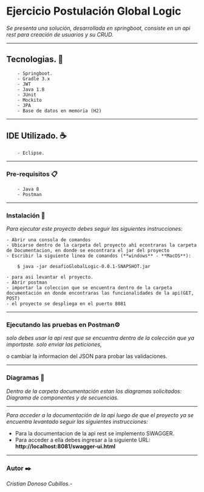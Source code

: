 # Ejercicio Postulación Global Logic

_Se presenta una solución, desarrollada en springboot, consiste en un api rest para creación de usuarios y su CRUD._

---

## Tecnologias. 🚀
```
    - Springboot.
    - Gradle 3.x
    - JWT
    - Java 1.8
    - JUnit
    - Mockito
    - JPA
    - Base de datos en memoria (H2)
```
---

## IDE Utilizado. ☕
```
    - Eclipse.
```

---

### Pre-requisitos 📋
```
    - Java 8
    - Postman
``` 
---
### Instalación 🔧

_Para ejecutar este proyecto debes seguir las siguientes instrucciones:_

 
    - Abrir una consola de comandos
    - Ubicarse dentro de la carpeta del proyecto ahí econtraras la carpeta de Documentacion, en donde se encontrara el jar del proyecto
    - Escribir la siguiente linea de comandos (**windows** - **MacOS**):
```
    $ java -jar desafioGlobalLogic-0.0.1-SNAPSHOT.jar
```
    - para asi levantar el proyecto.
    - Abrir postman
    - importar la coleccion que se encuentra dentro de la carpeta documentación en donde encontraras las funcionalidades de la api(GET, POST)
    - el proyecto se despliega en el puerto 8081
---

### Ejecutando las pruebas en Postman⚙️

_solo debes usar la api rest que se encuentra dentro de la colección que ya importaste. solo enviar las peticiones,_ 

o cambiar la informacion del JSON para probar las validaciones.

---
### Diagramas 📖

_Dentro de la carpeta documentación estan los diagramas solicitados: Diagrama de componentes y de secuencias._

---

_Para acceder a la documentación de la api luego de que el proyecto ya se encuentra levantado seguir las siguientes instrucciones:_

 - Para la documentacion de la api rest se implemento SWAGGER.
 - Para acceder a ella debes ingresar a la siguiente URL: **http://localhost:8081/swagger-ui.html**
---
### Autor ✒️

_Cristian Donoso Cubillos.-_
